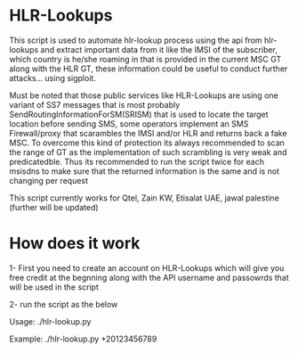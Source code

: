 # HLR-Lookups
This script is used to automate hlr-lookup process using the api from hlr-lookups and extract important data from it like the IMSI of the subscriber, which country is he/she roaming in that is provided in the current MSC GT along with the HLR GT, these information could be useful to conduct further attacks... using sigploit.

Must be noted that those public services like HLR-Lookups are using one variant of SS7 messages that is most probably SendRoutingInformationForSM(SRISM) that is used to locate the target location before sending SMS, some operators implement an SMS Firewall/proxy that scarambles the IMSI and/or HLR and returns back a fake MSC. To overcome this kind of protection its always recommended to scan the range of GT as the implementation of such scrambling is very weak and predicatedble. Thus its recommended to run the script twice for each msisdns to make sure that the returned information is the same and is not changing per request

This script currently works for Qtel, Zain KW, Etisalat UAE, jawal palestine (further will be updated)

# How does it work
1- First you need to create an account on HLR-Lookups which will give you free credit at the begnning along with the API username and passowrds that will be used in the script

2- run the script as the below

Usage: ./hlr-lookup.py <MSISDN>
  
Example: ./hlr-lookup.py +20123456789
